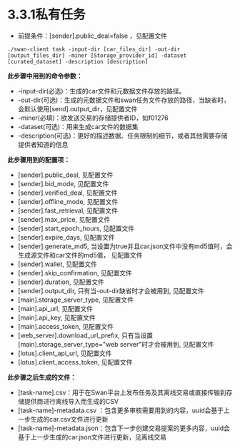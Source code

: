 # 3.3.1私有任务

* 前提条件：\[sender].public\_deal=false ，见配置文件

```
./swan-client task -input-dir [car_files_dir] -out-dir [output_files_dir] -miner [Storage_provider_id] -dataset [curated_dataset] -description [description]
```

**此步骤中用到的命令参数：**

* \-input-dir(必选)：生成的car文件和元数据文件存放的路径。
* \-out-dir(可选)：生成的元数据文件和swan任务文件存放的路径，当缺省时，会默认使用\[send].output\_dir，见配置文件
* \-miner(必填)：欲发送交易的存储提供者ID，如f01276
* \-dataset(可选)：用来生成car文件的数据集
* \-description(可选)：更好的描述数据、任务限制的细节，或者其他需要存储提供者知道的信息

**此步骤用到的配置项：**

* \[sender].public\_deal, 见配置文件
* \[sender].bid\_mode, 见配置文件
* \[sender].verified\_deal, 见配置文件
* \[sender].offline\_mode, 见配置文件
* \[sender].fast\_retrieval, 见配置文件
* \[sender].max\_price, 见配置文件
* \[sender].start\_epoch\_hours, 见配置文件
* \[sender].expire\_days, 见配置文件
* \[sender].generate\_md5, 当设置为true并且car.json文件中没有md5值时，会生成源文件和car文件的md5值， 见配置文件
* \[sender].wallet, 见配置文件
* \[sender].skip\_confirmation, 见配置文件
* \[sender].duration, 见配置文件
* \[sender].output\_dir, 只有当-out-dir缺省时才会被用到, 见配置文件
* \[main].storage\_server\_type, 见配置文件
* \[main].api\_url, 见配置文件
* \[main].api\_key, 见配置文件
* \[main].access\_token, 见配置文件
* \[web\_server].download\_url\_prefix, 只有当设置\[main].storage\_server\_type="web server"时才会被用到, 见配置文件
* \[lotus].client\_api\_url, 见配置文件
* \[lotus].client\_access\_token, 见配置文件

**此步骤之后生成的文件：**

* \[task-name].csv：用于在Swan平台上发布任务及其离线交易或直接传输到存储提供商进行离线导入而生成的CSV
* \[task-name]-metadata.csv ：包含更多审核需要用到的内容，uuid会基于上一步生成的car.csv文件进行更新
* \[task-name]-metadata.json：包含下一步创建交易提案的更多内容，uuid会基于上一步生成的car.json文件进行更新，见离线交易
